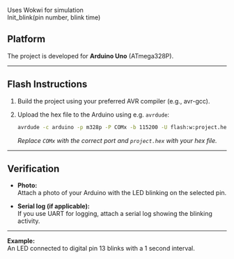 Uses Wokwi for simulation  
Init_blink(pin number, blink time)

## Platform

The project is developed for **Arduino Uno** (ATmega328P).

---

## Flash Instructions

1. Build the project using your preferred AVR compiler (e.g., avr-gcc).
2. Upload the hex file to the Arduino using e.g. `avrdude`:

   ```sh
   avrdude -c arduino -p m328p -P COMx -b 115200 -U flash:w:project.hex
   ```
   _Replace `COMx` with the correct port and `project.hex` with your hex file._

---

## Verification

- **Photo:**  
  Attach a photo of your Arduino with the LED blinking on the selected pin.

- **Serial log (if applicable):**  
  If you use UART for logging, attach a serial log showing the blinking activity.

---

**Example:**  
An LED connected to digital pin 13 blinks with a 1 second interval.